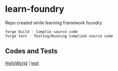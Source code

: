 # learn-foundry
Repo created while learning framework foundry

```
forge build - Complie source code
forge test - Testing/Running Complied source code
```
## Codes and Tests
[HelloWorld](https://github.com/basant0x01/learn-foundry/blob/main/orginal-codes/HelloWorld.sol) | [test](https://github.com/basant0x01/learn-foundry/blob/main/test-codes/HelloWorld.t.sol)

